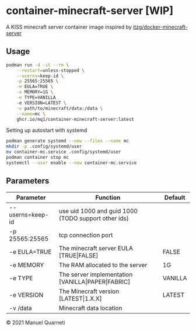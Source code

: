 # container-minecraft-server [WIP]

A KISS minecraft server container image inspired by [itzg/docker-minecraft-server](https://github.com/itzg/docker-minecraft-server)

## Usage

```sh
podman run -d -it --rm \
    --restart=unless-stopped \
    --userns=keep-id \
    -p 25565:25565 \
    -e EULA=TRUE \
    -e MEMORY=1G \
    -e TYPE=VANILLA
    -e VERSION=LATEST \
    -v path/to/minecraft/data:/data \
    --name=mc \
    ghcr.io/mq1/container-minecraft-server:latest
```

Setting up autostart with systemd

```sh
podman generate systemd --new --files --name mc
mkdir -p .config/systemd/user
mv container-mc.service .config/systemd/user
podman container stop mc
systemctl --user enable --now container-mc.service
```

## Parameters

Parameter | Function | Default
--- | --- | ---
--userns=keep-id | use uid 1000 and guid 1000 (TODO support other ids) |
-p 25565:25565 | tcp connection port |
-e EULA=TRUE | The minecraft server EULA [TRUE\|FALSE] | FALSE
-e MEMORY | The RAM allocated to the server | 1G
-e TYPE | The server implementation [VANILLA\|PAPER\|FABRIC] | VANILLA
-e VERSION | The Minecraft version [LATEST\|1.X.X] | LATEST
-v /data | Minecraft data location |

© 2021 Manuel Quarneti
